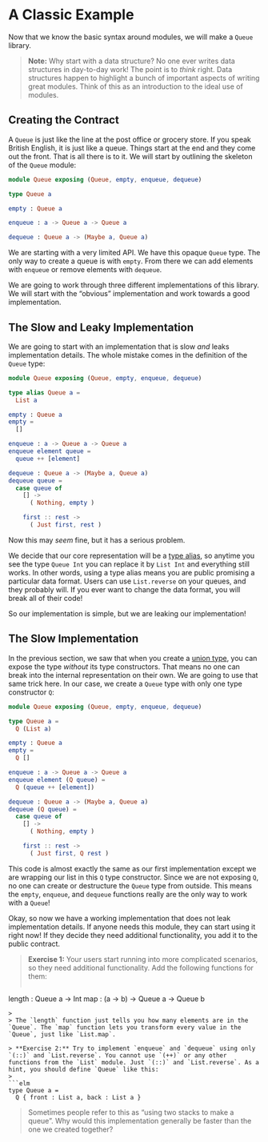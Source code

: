 
# A Classic Example

Now that we know the basic syntax around modules, we will make a `Queue` library.

> **Note:** Why start with a data structure? No one ever writes data structures in day-to-day work! The point is to *think* right. Data structures happen to highlight a bunch of important aspects of writing great modules. Think of this as an introduction to the ideal use of modules.


## Creating the Contract

A `Queue` is just like the line at the post office or grocery store. If you speak British English, it is just like a queue. Things start at the end and they come out the front. That is all there is to it. We will start by outlining the skeleton of the `Queue` module:

```elm
module Queue exposing (Queue, empty, enqueue, dequeue)

type Queue a

empty : Queue a

enqueue : a -> Queue a -> Queue a

dequeue : Queue a -> (Maybe a, Queue a)
```

We are starting with a very limited API. We have this opaque `Queue` type. The only way to create a queue is with `empty`. From there we can add elements with `enqueue` or remove elements with `dequeue`.

We are going to work through three different implementations of this library. We will start with the &ldquo;obvious&rdquo; implementation and work towards a good implementation.


## The Slow and Leaky Implementation

We are going to start with an implementation that is slow *and* leaks implementation details. The whole mistake comes in the definition of the `Queue` type:

```elm
module Queue exposing (Queue, empty, enqueue, dequeue)

type alias Queue a =
  List a

empty : Queue a
empty =
  []

enqueue : a -> Queue a -> Queue a
enqueue element queue =
  queue ++ [element]

dequeue : Queue a -> (Maybe a, Queue a)
dequeue queue =
  case queue of
    [] ->
      ( Nothing, empty )

    first :: rest ->
      ( Just first, rest )
```

Now this may *seem* fine, but it has a serious problem.

We decide that our core representation will be a [type alias](../types/type_aliases.md), so anytime you see the type `Queue Int` you can replace it by `List Int` and everything still works. In other words, using a type alias means you are public promising a particular data format. Users can use `List.reverse` on your queues, and they probably will. If you ever want to change the data format, you will break all of their code!

So our implementation is simple, but we are leaking our implementation!


## The Slow Implementation

In the previous section, we saw that when you create a [union type](../types/union_types.md), you can expose the type *without* its type constructors. That means no one can break into the internal representation on their own. We are going to use that same trick here. In our case, we create a `Queue` type with only one type constructor `Q`:

```elm
module Queue exposing (Queue, empty, enqueue, dequeue)

type Queue a =
  Q (List a)

empty : Queue a
empty =
  Q []

enqueue : a -> Queue a -> Queue a
enqueue element (Q queue) =
  Q (queue ++ [element])

dequeue : Queue a -> (Maybe a, Queue a)
dequeue (Q queue) =
  case queue of
    [] ->
      ( Nothing, empty )

    first :: rest ->
      ( Just first, Q rest )
```

This code is almost exactly the same as our first implementation except we are wrapping our list in this `Q` type constructor. Since we are not exposing `Q`, no one can create or destructure the `Queue` type from outside. This means the `empty`, `enqueue`, and `dequeue` functions really are the only way to work with a `Queue`!

Okay, so now we have a working implementation that does not leak implementation details. If anyone needs this module, they can start using it right now! If they decide they need additional functionality, you add it to the public contract.

> **Exercise 1:** Your users start running into more complicated scenarios, so they need additional functionality. Add the following functions for them:
>
> ```elm
length : Queue a -> Int
map : (a -> b) -> Queue a -> Queue b
```
>
> The `length` function just tells you how many elements are in the `Queue`. The `map` function lets you transform every value in the `Queue`, just like `List.map`.

> **Exercise 2:** Try to implement `enqueue` and `dequeue` using only `(::)` and `List.reverse`. You cannot use `(++)` or any other functions from the `List` module. Just `(::)` and `List.reverse`. As a hint, you should define `Queue` like this:
>
```elm
type Queue a =
  Q { front : List a, back : List a }
```
>
> Sometimes people refer to this as &ldquo;using two stacks to make a queue&rdquo;. Why would this implementation generally be faster than the one we created together?